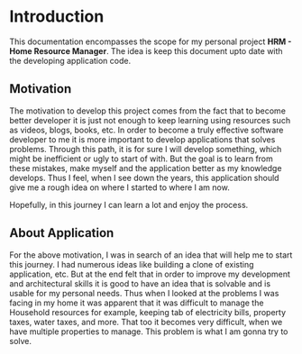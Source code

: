 # Introduction

This documentation encompasses the scope for my personal project **HRM - Home Resource Manager**. The idea is keep this document upto date with the developing application code.

## Motivation

The motivation to develop this project comes from the fact that to become better developer it is just not enough to keep learning using resources such as videos, blogs, books, etc. In order to become a truly effective software developer to me it is more important to develop applications that solves problems. Through this path, it is for sure I will develop something, which might be inefficient or ugly to start of with. But the goal is to learn from these mistakes, make myself and the application better as my knowledge develops. Thus I feel, when I see down the years, this application should give me a rough idea on where I started to where I am now.

Hopefully, in this journey I can learn a lot and enjoy the process.

## About Application

For the above motivation, I was in search of an idea that will help me to start this journey. I had numerous ideas like building a clone of existing application, etc. But at the end felt that in order to improve my development and architectural skills it is good to have an idea that is solvable and is usable for my personal needs. Thus when I looked at the problems I was facing in my home it was apparent that it was difficult to manage the Household resources for example, keeping tab of electricity bills, property taxes, water taxes, and more. That too it becomes very difficult, when we have multiple properties to manage. This problem is what I am gonna try to solve.
